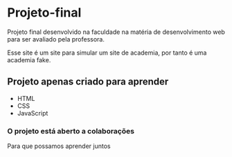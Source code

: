 # Projeto-final
 Projeto final desenvolvido na faculdade na matéria de desenvolvimento web para ser avaliado pela professora.

Esse site é um site para simular um site de academia, por tanto é uma academia fake. 

## Projeto apenas criado para aprender

- HTML
- CSS
- JavaScript

### O projeto está aberto a colaborações

Para que possamos aprender juntos
